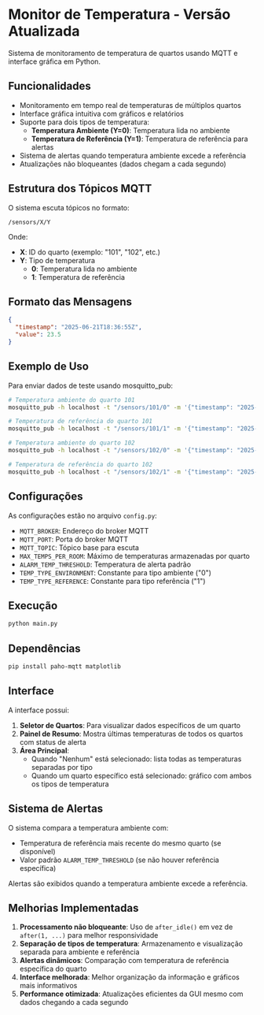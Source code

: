 # Monitor de Temperatura - Versão Atualizada

Sistema de monitoramento de temperatura de quartos usando MQTT e interface gráfica em Python.

## Funcionalidades

- Monitoramento em tempo real de temperaturas de múltiplos quartos
- Interface gráfica intuitiva com gráficos e relatórios
- Suporte para dois tipos de temperatura:
  - **Temperatura Ambiente (Y=0)**: Temperatura lida no ambiente
  - **Temperatura de Referência (Y=1)**: Temperatura de referência para alertas
- Sistema de alertas quando temperatura ambiente excede a referência
- Atualizações não bloqueantes (dados chegam a cada segundo)

## Estrutura dos Tópicos MQTT

O sistema escuta tópicos no formato:
```
/sensors/X/Y
```

Onde:
- **X**: ID do quarto (exemplo: "101", "102", etc.)
- **Y**: Tipo de temperatura
  - **0**: Temperatura lida no ambiente
  - **1**: Temperatura de referência

## Formato das Mensagens

```json
{
  "timestamp": "2025-06-21T18:36:55Z",
  "value": 23.5
}
```

## Exemplo de Uso

Para enviar dados de teste usando mosquitto_pub:

```bash
# Temperatura ambiente do quarto 101
mosquitto_pub -h localhost -t "/sensors/101/0" -m '{"timestamp": "2025-06-21T18:36:55Z", "value": 24.5}'

# Temperatura de referência do quarto 101
mosquitto_pub -h localhost -t "/sensors/101/1" -m '{"timestamp": "2025-06-21T18:36:55Z", "value": 25.0}'

# Temperatura ambiente do quarto 102
mosquitto_pub -h localhost -t "/sensors/102/0" -m '{"timestamp": "2025-06-21T18:36:56Z", "value": 22.1}'

# Temperatura de referência do quarto 102
mosquitto_pub -h localhost -t "/sensors/102/1" -m '{"timestamp": "2025-06-21T18:36:56Z", "value": 23.0}'
```

## Configurações

As configurações estão no arquivo `config.py`:

- `MQTT_BROKER`: Endereço do broker MQTT
- `MQTT_PORT`: Porta do broker MQTT
- `MQTT_TOPIC`: Tópico base para escuta
- `MAX_TEMPS_PER_ROOM`: Máximo de temperaturas armazenadas por quarto
- `ALARM_TEMP_THRESHOLD`: Temperatura de alerta padrão
- `TEMP_TYPE_ENVIRONMENT`: Constante para tipo ambiente ("0")
- `TEMP_TYPE_REFERENCE`: Constante para tipo referência ("1")

## Execução

```bash
python main.py
```

## Dependências

```bash
pip install paho-mqtt matplotlib
```

## Interface

A interface possui:

1. **Seletor de Quartos**: Para visualizar dados específicos de um quarto
2. **Painel de Resumo**: Mostra últimas temperaturas de todos os quartos com status de alerta
3. **Área Principal**: 
   - Quando "Nenhum" está selecionado: lista todas as temperaturas separadas por tipo
   - Quando um quarto específico está selecionado: gráfico com ambos os tipos de temperatura

## Sistema de Alertas

O sistema compara a temperatura ambiente com:
- Temperatura de referência mais recente do mesmo quarto (se disponível)
- Valor padrão `ALARM_TEMP_THRESHOLD` (se não houver referência específica)

Alertas são exibidos quando a temperatura ambiente excede a referência.

## Melhorias Implementadas

1. **Processamento não bloqueante**: Uso de `after_idle()` em vez de `after(1, ...)` para melhor responsividade
2. **Separação de tipos de temperatura**: Armazenamento e visualização separada para ambiente e referência
3. **Alertas dinâmicos**: Comparação com temperatura de referência específica do quarto
4. **Interface melhorada**: Melhor organização da informação e gráficos mais informativos
5. **Performance otimizada**: Atualizações eficientes da GUI mesmo com dados chegando a cada segundo

